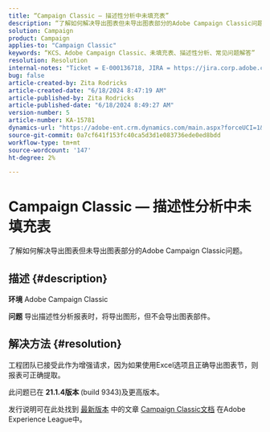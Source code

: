 ```yaml
---
title: “Campaign Classic — 描述性分析中未填充表”
description: “了解如何解决导出图表但未导出图表部分的Adobe Campaign Classic问题。”
solution: Campaign
product: Campaign
applies-to: "Campaign Classic"
keywords: “KCS、Adobe Campaign Classic、未填充表、描述性分析、常见问题解答”
resolution: Resolution
internal-notes: "Ticket = E-000136718, JIRA = https://jira.corp.adobe.com/browse/NEO-24963"
bug: false
article-created-by: Zita Rodricks
article-created-date: "6/18/2024 8:47:19 AM"
article-published-by: Zita Rodricks
article-published-date: "6/18/2024 8:49:27 AM"
version-number: 5
article-number: KA-15781
dynamics-url: "https://adobe-ent.crm.dynamics.com/main.aspx?forceUCI=1&pagetype=entityrecord&etn=knowledgearticle&id=0a56ea59-4f2d-ef11-840a-002248084fbb"
source-git-commit: 0a7cf641f153fc40ca5d3d1e083736ede0ed8bdd
workflow-type: tm+mt
source-wordcount: '147'
ht-degree: 2%

---
```


# Campaign Classic — 描述性分析中未填充表


了解如何解决导出图表但未导出图表部分的Adobe Campaign Classic问题。

## 描述 {#description}


<b>环境</b>
Adobe Campaign Classic

<b>问题</b>
导出描述性分析报表时，将导出图形，但不会导出图表部件。


## 解决方法 {#resolution}


工程团队已接受此作为增强请求，因为如果使用Excel选项且正确导出图表节，则报表可正确提取。

此问题已在 <b>21.1.4版本 </b>(build 9343)及更高版本。

发行说明可在此处找到 [最新版本](https://experienceleague.adobe.com/docs/campaign-classic/using/release-notes/latest-release.html?lang=zh-Hans) 中的文章 [Campaign Classic文档](https://experienceleague.adobe.com/zh-hans/docs/campaign-classic/using/campaign-classic-home) 在Adobe Experience League中。
